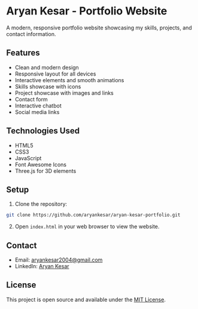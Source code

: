 # Aryan Kesar - Portfolio Website

A modern, responsive portfolio website showcasing my skills, projects, and contact information.

## Features

- Clean and modern design
- Responsive layout for all devices
- Interactive elements and smooth animations
- Skills showcase with icons
- Project showcase with images and links
- Contact form
- Interactive chatbot
- Social media links

## Technologies Used

- HTML5
- CSS3
- JavaScript
- Font Awesome Icons
- Three.js for 3D elements

## Setup

1. Clone the repository:
```bash
git clone https://github.com/aryankesar/aryan-kesar-portfolio.git
```

2. Open `index.html` in your web browser to view the website.

## Contact

- Email: aryankesar2004@gmail.com
- LinkedIn: [Aryan Kesar](https://www.linkedin.com/in/aryan-kesar-8b8995250/)

## License

This project is open source and available under the [MIT License](LICENSE). 